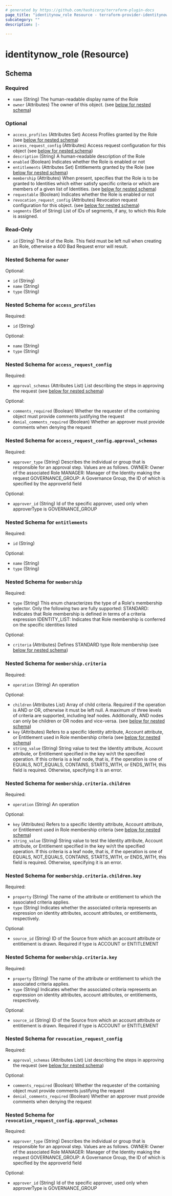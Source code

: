 ```yaml
---
# generated by https://github.com/hashicorp/terraform-plugin-docs
page_title: "identitynow_role Resource - terraform-provider-identitynow"
subcategory: ""
description: |-
  
---
```


# identitynow_role (Resource)





<!-- schema generated by tfplugindocs -->
## Schema

### Required

- `name` (String) The human-readable display name of the Role
- `owner` (Attributes) The owner of this object. (see [below for nested schema](#nestedatt--owner))

### Optional

- `access_profiles` (Attributes Set) Access Profiles granted by the Role (see [below for nested schema](#nestedatt--access_profiles))
- `access_request_config` (Attributes) Access request configuration for this object (see [below for nested schema](#nestedatt--access_request_config))
- `description` (String) A human-readable description of the Role
- `enabled` (Boolean) Indicates whether the Role is enabled or not
- `entitlements` (Attributes Set) Entitlements granted by the Role (see [below for nested schema](#nestedatt--entitlements))
- `membership` (Attributes) When present, specifies that the Role is to be granted to Identities which either satisfy specific criteria or which are members of a given list of Identities. (see [below for nested schema](#nestedatt--membership))
- `requestable` (Boolean) Indicates whether the Role is enabled or not
- `revocation_request_config` (Attributes) Revocation request configuration for this object. (see [below for nested schema](#nestedatt--revocation_request_config))
- `segments` (Set of String) List of IDs of segments, if any, to which this Role is assigned.

### Read-Only

- `id` (String) The id of the Role. This field must be left null when creating an Role, otherwise a 400 Bad Request error will result.

<a id="nestedatt--owner"></a>
### Nested Schema for `owner`

Optional:

- `id` (String)
- `name` (String)
- `type` (String)


<a id="nestedatt--access_profiles"></a>
### Nested Schema for `access_profiles`

Required:

- `id` (String)

Optional:

- `name` (String)
- `type` (String)


<a id="nestedatt--access_request_config"></a>
### Nested Schema for `access_request_config`

Required:

- `approval_schemas` (Attributes List) List describing the steps in approving the request (see [below for nested schema](#nestedatt--access_request_config--approval_schemas))

Optional:

- `comments_required` (Boolean) Whether the requester of the containing object must provide comments justifying the request
- `denial_comments_required` (Boolean) Whether an approver must provide comments when denying the request

<a id="nestedatt--access_request_config--approval_schemas"></a>
### Nested Schema for `access_request_config.approval_schemas`

Required:

- `approver_type` (String) Describes the individual or group that is responsible for an approval step. Values are as follows.
OWNER: Owner of the associated Role
MANAGER: Manager of the Identity making the request
GOVERNANCE_GROUP: A Governance Group, the ID of which is specified by the approverId field

Optional:

- `approver_id` (String) Id of the specific approver, used only when approverType is GOVERNANCE_GROUP



<a id="nestedatt--entitlements"></a>
### Nested Schema for `entitlements`

Required:

- `id` (String)

Optional:

- `name` (String)
- `type` (String)


<a id="nestedatt--membership"></a>
### Nested Schema for `membership`

Required:

- `type` (String) This enum characterizes the type of a Role's membership selector. Only the following two are fully supported:
STANDARD: Indicates that Role membership is defined in terms of a criteria expression
IDENTITY_LIST: Indicates that Role membership is conferred on the specific identities listed

Optional:

- `criteria` (Attributes) Defines STANDARD type Role membership (see [below for nested schema](#nestedatt--membership--criteria))

<a id="nestedatt--membership--criteria"></a>
### Nested Schema for `membership.criteria`

Required:

- `operation` (String) An operation

Optional:

- `children` (Attributes List) Array of child criteria. Required if the operation is AND or OR, otherwise it must be left null. A maximum of three levels of criteria are supported, including leaf nodes. Additionally, AND nodes can only be children or OR nodes and vice-versa. (see [below for nested schema](#nestedatt--membership--criteria--children))
- `key` (Attributes) Refers to a specific Identity attribute, Account attribute, or Entitlement used in Role membership criteria (see [below for nested schema](#nestedatt--membership--criteria--key))
- `string_value` (String) String value to test the Identity attribute, Account attribute, or Entitlement specified in the key w/r/t the specified operation. If this criteria is a leaf node, that is, if the operation is one of EQUALS, NOT_EQUALS, CONTAINS, STARTS_WITH, or ENDS_WITH, this field is required. Otherwise, specifying it is an error.

<a id="nestedatt--membership--criteria--children"></a>
### Nested Schema for `membership.criteria.children`

Required:

- `operation` (String) An operation

Optional:

- `key` (Attributes) Refers to a specific Identity attribute, Account attribute, or Entitlement used in Role membership criteria (see [below for nested schema](#nestedatt--membership--criteria--children--key))
- `string_value` (String) String value to test the Identity attribute, Account attribute, or Entitlement specified in the key w/r/t the specified operation. If this criteria is a leaf node, that is, if the operation is one of EQUALS, NOT_EQUALS, CONTAINS, STARTS_WITH, or ENDS_WITH, this field is required. Otherwise, specifying it is an error.

<a id="nestedatt--membership--criteria--children--key"></a>
### Nested Schema for `membership.criteria.children.key`

Required:

- `property` (String) The name of the attribute or entitlement to which the associated criteria applies.
- `type` (String) Indicates whether the associated criteria represents an expression on identity attributes, account attributes, or entitlements, respectively.

Optional:

- `source_id` (String) ID of the Source from which an account attribute or entitlement is drawn. Required if type is ACCOUNT or ENTITLEMENT



<a id="nestedatt--membership--criteria--key"></a>
### Nested Schema for `membership.criteria.key`

Required:

- `property` (String) The name of the attribute or entitlement to which the associated criteria applies.
- `type` (String) Indicates whether the associated criteria represents an expression on identity attributes, account attributes, or entitlements, respectively.

Optional:

- `source_id` (String) ID of the Source from which an account attribute or entitlement is drawn. Required if type is ACCOUNT or ENTITLEMENT




<a id="nestedatt--revocation_request_config"></a>
### Nested Schema for `revocation_request_config`

Required:

- `approval_schemas` (Attributes List) List describing the steps in approving the request (see [below for nested schema](#nestedatt--revocation_request_config--approval_schemas))

Optional:

- `comments_required` (Boolean) Whether the requester of the containing object must provide comments justifying the request
- `denial_comments_required` (Boolean) Whether an approver must provide comments when denying the request

<a id="nestedatt--revocation_request_config--approval_schemas"></a>
### Nested Schema for `revocation_request_config.approval_schemas`

Required:

- `approver_type` (String) Describes the individual or group that is responsible for an approval step. Values are as follows.
OWNER: Owner of the associated Role
MANAGER: Manager of the Identity making the request
GOVERNANCE_GROUP: A Governance Group, the ID of which is specified by the approverId field

Optional:

- `approver_id` (String) Id of the specific approver, used only when approverType is GOVERNANCE_GROUP
